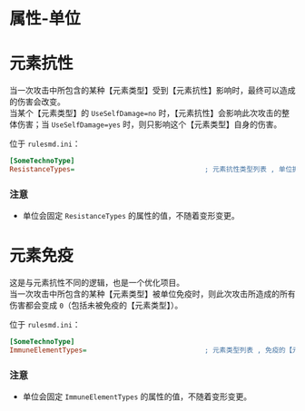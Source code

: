 # 属性-单位

# 元素抗性

当一次攻击中所包含的某种【元素类型】受到【元素抗性】影响时，最终可以造成的伤害会改变。  
当某个【元素类型】的 `UseSelfDamage=no` 时，【元素抗性】会影响此次攻击的整体伤害；当 `UseSelfDamage=yes` 时，则只影响这个【元素类型】自身的伤害。

位于 `rulesmd.ini`：

```ini
[SomeTechnoType]
ResistanceTypes=                                ; 元素抗性类型列表 , 单位拥有这些【元素抗性】 , 默认值是 空
```

### 注意

* 单位会固定 `ResistanceTypes` 的属性的值，不随着变形变更。



# 元素免疫

这是与元素抗性不同的逻辑，也是一个优化项目。  
当一次攻击中所包含的某种【元素类型】被单位免疫时，则此次攻击所造成的所有伤害都会变成 `0`（包括未被免疫的【元素类型】）。

位于 `rulesmd.ini`：

```ini
[SomeTechnoType]
ImmuneElementTypes=                             ; 元素类型列表 , 免疫的【元素类型】列表 , 默认值是 空
```

### 注意

* 单位会固定 `ImmuneElementTypes` 的属性的值，不随着变形变更。